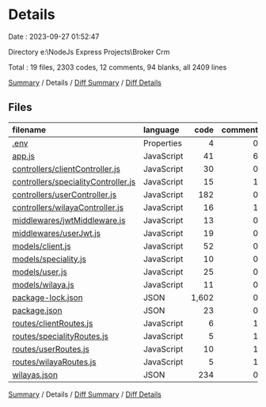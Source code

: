 # Details

Date : 2023-09-27 01:52:47

Directory e:\\NodeJs Express Projects\\Broker Crm

Total : 19 files,  2303 codes, 12 comments, 94 blanks, all 2409 lines

[Summary](results.md) / Details / [Diff Summary](diff.md) / [Diff Details](diff-details.md)

## Files
| filename | language | code | comment | blank | total |
| :--- | :--- | ---: | ---: | ---: | ---: |
| [.env](/.env) | Properties | 4 | 0 | 3 | 7 |
| [app.js](/app.js) | JavaScript | 41 | 6 | 8 | 55 |
| [controllers/clientController.js](/controllers/clientController.js) | JavaScript | 30 | 0 | 6 | 36 |
| [controllers/specialityController.js](/controllers/specialityController.js) | JavaScript | 15 | 1 | 5 | 21 |
| [controllers/userController.js](/controllers/userController.js) | JavaScript | 182 | 0 | 23 | 205 |
| [controllers/wilayaController.js](/controllers/wilayaController.js) | JavaScript | 16 | 1 | 5 | 22 |
| [middlewares/jwtMiddleware.js](/middlewares/jwtMiddleware.js) | JavaScript | 13 | 0 | 3 | 16 |
| [middlewares/userJwt.js](/middlewares/userJwt.js) | JavaScript | 19 | 0 | 6 | 25 |
| [models/client.js](/models/client.js) | JavaScript | 52 | 0 | 4 | 56 |
| [models/speciality.js](/models/speciality.js) | JavaScript | 10 | 0 | 4 | 14 |
| [models/user.js](/models/user.js) | JavaScript | 25 | 0 | 4 | 29 |
| [models/wilaya.js](/models/wilaya.js) | JavaScript | 11 | 0 | 4 | 15 |
| [package-lock.json](/package-lock.json) | JSON | 1,602 | 0 | 1 | 1,603 |
| [package.json](/package.json) | JSON | 23 | 0 | 1 | 24 |
| [routes/clientRoutes.js](/routes/clientRoutes.js) | JavaScript | 6 | 1 | 4 | 11 |
| [routes/specialityRoutes.js](/routes/specialityRoutes.js) | JavaScript | 5 | 1 | 4 | 10 |
| [routes/userRoutes.js](/routes/userRoutes.js) | JavaScript | 10 | 1 | 4 | 15 |
| [routes/wilayaRoutes.js](/routes/wilayaRoutes.js) | JavaScript | 5 | 1 | 4 | 10 |
| [wilayas.json](/wilayas.json) | JSON | 234 | 0 | 1 | 235 |

[Summary](results.md) / Details / [Diff Summary](diff.md) / [Diff Details](diff-details.md)